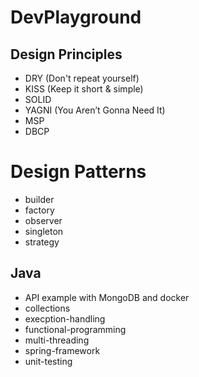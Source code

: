 # DevPlayground

## Design Principles
- DRY (Don't repeat yourself)
- KISS (Keep it short & simple)
- SOLID
- YAGNI (You Aren’t Gonna Need It)
- MSP
- DBCP

# Design Patterns
- builder
- factory
- observer
- singleton
- strategy

## Java
- API example with MongoDB and docker
- collections
- execption-handling
- functional-programming
- multi-threading
- spring-framework
- unit-testing
